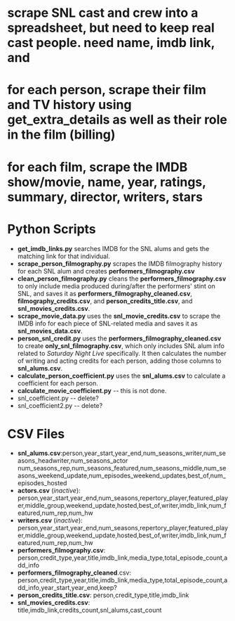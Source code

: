 # scrape SNL cast and crew into a spreadsheet, but need to keep real cast people. need name, imdb link, and
# for each person, scrape their film and TV history using get_extra_details as well as their role in the film (billing)
# for each film, scrape the IMDB show/movie, name, year, ratings, summary, director, writers, stars
#

# Python Scripts 
* **get_imdb_links.py** searches IMDB for the SNL alums and gets the matching link for that individual. 
* **scrape_person_filmography.py** scrapes the IMDB filmography history for each SNL alum and creates **performers_filmography.csv**
* **clean_person_filmography.py** cleans the **performers_filmography.csv** to only include media produced during/after the performers' stint on SNL, and saves it as **performers_filmography_cleaned.csv**, **filmography_credits.csv**, and **person_credits_title.csv**, and **snl_movies_credits.csv**.
* **scrape_movie_data.py** uses the **snl_movie_credits.csv** to scrape the IMDB info for each piece of SNL-related media and saves it as **snl_movies_data.csv**.  
* **person_snl_credit.py** uses the **performers_filmography_cleaned.csv** to create **only_snl_filmography.csv**, which only includes SNL alum info related to *Saturday Night Live* specifically. It then calculates the number of writing and acting credits for each person, adding those columns to **snl_alums.csv**.
* **calculate_person_coefficient.py** uses the **snl_alums.csv** to calculate a coefficient for each person. 
* **calculate_movie_coefficient.py** -- this is not done.
* snl_coefficient.py -- delete?
* snl_coefficient2.py -- delete?

# CSV Files 
* **snl_alums.csv**:person,year_start,year_end,num_seasons_writer,num_seasons_headwriter,num_seasons_actor	num_seasons_rep,num_seasons_featured,num_seasons_middle,num_seasons_weekend_update,num_episodes_weekend_updates,best_of,num_episodes_hosted
* **actors.csv** (*inactive*): person,year_start,year_end,num_seasons,repertory_player,featured_player,middle_group,weekend_update,hosted,best_of,writer,imdb_link,num_featured,num_rep,num_hw
* **writers.csv** (*inactive*): person,year_start,year_end,num_seasons,repertory_player,featured_player,middle_group,weekend_update,hosted,best_of,writer,imdb_link,num_featured,num_rep,num_hw
* **performers_filmography.csv**: person,credit_type,year,title,imdb_link,media_type,total_episode_count,add_info
* **performers_filmography_cleaned**.csv: person,credit_type,year,title,imdb_link,media_type,total_episode_count,add_info,year_start,year_end,keep?
* **person_credits_title.csv**: person,credit_type,title,imdb_link
* **snl_movies_credits.csv**: title,imdb_link,credits_count,snl_alums,cast_count
